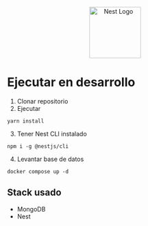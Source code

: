 <p align="center">
  <a href="http://nestjs.com/" target="blank"><img src="https://nestjs.com/img/logo-small.svg" width="120" alt="Nest Logo" /></a>
</p>

# Ejecutar en desarrollo

1. Clonar repositorio
2. Ejecutar 
```
yarn install
```
3. Tener Nest CLI instalado
```
npm i -g @nestjs/cli
```

4. Levantar base de datos
```
docker compose up -d
```

## Stack usado
* MongoDB
* Nest